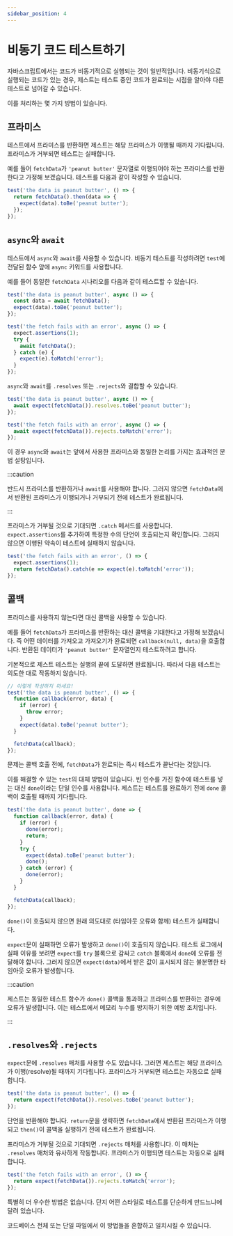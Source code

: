 ```yaml
---
sidebar_position: 4
---
```


# 비동기 코드 테스트하기

자바스크립트에서는 코드가 비동기적으로 실행되는 것이 일반적입니다. 비동기식으로 실행되는 코드가 있는 경우, 제스트는 테스트 중인 코드가 완료되는 시점을 알아야 다른 테스트로 넘어갈 수 있습니다.

이를 처리하는 몇 가지 방법이 있습니다.

## 프라미스

테스트에서 프라미스를 반환하면 제스트는 해당 프라미스가 이행될 때까지 기다립니다. 프라미스가 거부되면 테스트는 실패합니다.

예를 들어 `fetchData`가 `'peanut butter'` 문자열로 이행되어야 하는 프라미스를 반환한다고 가정해 보겠습니다. 테스트를 다음과 같이 작성할 수 있습니다.

```js
test('the data is peanut butter', () => {
  return fetchData().then(data => {
    expect(data).toBe('peanut butter');
  });
});
```

## `async`와 `await`

테스트에서 `async`와 `await`를 사용할 수 있습니다. 비동기 테스트를 작성하려면 `test`에 전달된 함수 앞에 `async` 키워드를 사용합니다.

예를 들어 동일한 `fetchData` 시나리오를 다음과 같이 테스트할 수 있습니다.

```js
test('the data is peanut butter', async () => {
  const data = await fetchData();
  expect(data).toBe('peanut butter');
});

test('the fetch fails with an error', async () => {
  expect.assertions(1);
  try {
    await fetchData();
  } catch (e) {
    expect(e).toMatch('error');
  }
});
```

`async`와 `await`를 `.resolves` 또는 `.rejects`와 결합할 수 있습니다.

```js
test('the data is peanut butter', async () => {
  await expect(fetchData()).resolves.toBe('peanut butter');
});

test('the fetch fails with an error', async () => {
  await expect(fetchData()).rejects.toMatch('error');
});
```

이 경우 `async`와 `await`는 앞에서 사용한 프라미스와 동일한 논리를 가지는 효과적인 문법 설탕입니다.

:::caution

반드시 프라미스를 반환하거나 `await`를 사용해야 합니다. 그러지 않으면 `fetchData`에서 반환된 프라미스가 이행되거나 거부되기 전에 테스트가 완료됩니다.

:::

프라미스가 거부될 것으로 기대되면 `.catch` 메서드를 사용합니다. `expect.assertions`를 추가하여 특정한 수의 단언이 호출되는지 확인합니다. 그러지 않으면 이행된 약속이 테스트에 실패하지 않습니다.

```js
test('the fetch fails with an error', () => {
  expect.assertions(1);
  return fetchData().catch(e => expect(e).toMatch('error'));
});
```

## 콜백

프라미스를 사용하지 않는다면 대신 콜백을 사용할 수 있습니다.

예를 들어 `fetchData`가 프라미스를 반환하는 대신 콜백을 기대한다고 가정해 보겠습니다. 즉 어떤 데이터를 가져오고 가져오기가 완료되면 `callback(null, data)`을 호출합니다. 반환된 데이터가 `'peanut butter'` 문자열인지 테스트하려고 합니다.

기본적으로 제스트 테스트는 실행의 끝에 도달하면 완료됩니다. 따라서 다음 테스트는 의도한 대로 작동하지 않습니다.

```js
// 이렇게 작성하지 마세요!
test('the data is peanut butter', () => {
  function callback(error, data) {
    if (error) {
      throw error;
    }
    expect(data).toBe('peanut butter');
  }

  fetchData(callback);
});
```

문제는 콜백 호출 전에, `fetchData`가 완료되는 즉시 테스트가 끝난다는 것입니다.

이를 해결할 수 있는 `test`의 대체 방법이 있습니다. 빈 인수를 가진 함수에 테스트를 넣는 대신 `done`이라는 단일 인수를 사용합니다. 제스트는 테스트를 완료하기 전에 `done` 콜백이 호출될 때까지 기다립니다.

```js
test('the data is peanut butter', done => {
  function callback(error, data) {
    if (error) {
      done(error);
      return;
    }
    try {
      expect(data).toBe('peanut butter');
      done();
    } catch (error) {
      done(error);
    }
  }

  fetchData(callback);
});
```

`done()`이 호출되지 않으면 원래 의도대로 (타임아웃 오류와 함께) 테스트가 실패합니다.

`expect`문이 실패하면 오류가 발생하고 `done()`이 호출되지 않습니다. 테스트 로그에서 실패 이유를 보려면 `expect`를 `try` 블록으로 감싸고 `catch` 블록에서 `done`에 오류를 전달해야 합니다. 그러지 않으면 `expect(data)`에서 받은 값이 표시되지 않는 불분명한 타임아웃 오류가 발생합니다.

:::caution

제스트는 동일한 테스트 함수가 `done()` 콜백을 통과하고 프라미스를 반환하는 경우에 오류가 발생합니다. 이는 테스트에서 메모리 누수를 방지하기 위한 예방 조치입니다.

:::

## `.resolves`와 `.rejects`

`expect`문에 `.resolves` 매처를 사용할 수도 있습니다. 그러면 제스트는 해당 프라미스가 이행(resolve)될 때까지 기다립니다. 프라미스가 거부되면 테스트는 자동으로 실패합니다.

```js
test('the data is peanut butter', () => {
  return expect(fetchData()).resolves.toBe('peanut butter');
});
```

단언을 반환해야 합니다. `return`문을 생략하면 `fetchData`에서 반환된 프라미스가 이행되고 `then()`이 콜백을 실행하기 전에 테스트가 완료됩니다.

프라미스가 거부될 것으로 기대되면 `.rejects` 매처를 사용합니다. 이 매처는 `.resolves` 매처와 유사하게 작동합니다. 프라미스가 이행되면 테스트는 자동으로 실패합니다.

```js
test('the fetch fails with an error', () => {
  return expect(fetchData()).rejects.toMatch('error');
});
```

특별히 더 우수한 방법은 없습니다. 단지 어떤 스타일로 테스트를 단순하게 만드느냐에 달려 있습니다.

코드베이스 전체 또는 단일 파일에서 이 방법들을 혼합하고 일치시킬 수 있습니다.